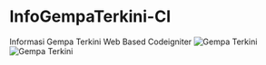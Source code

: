 # InfoGempaTerkini-CI
Informasi Gempa Terkini Web Based Codeigniter
![Gempa Terkini](https://user-images.githubusercontent.com/60031898/72666353-e48eb900-3a43-11ea-86ad-2d28b9782eaf.jpg)
![Gempa Terkini](https://user-images.githubusercontent.com/60031898/72666379-2ddf0880-3a44-11ea-8f37-cc0d2546d9cc.jpg)
